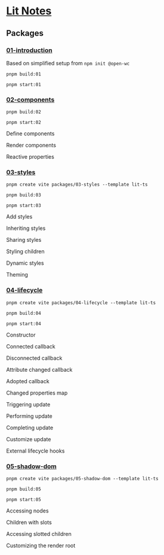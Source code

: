 # [Lit Notes](https://lit.dev/docs)

## Packages

### [01-introduction](https://lit.dev/docs/getting-started/)

Based on simplified setup from `npm init @open-wc`

`pnpm build:01`

`pnpm start:01`

### [02-components](https://lit.dev/docs/components/overview/)

`pnpm build:02`

`pnpm start:02`

Define components

Render components

Reactive properties

### [03-styles](https://lit.dev/docs/components/styles/)

`pnpm create vite packages/03-styles --template lit-ts`

`pnpm build:03`

`pnpm start:03`

Add styles

Inheriting styles

Sharing styles

Styling children

Dynamic styles

Theming

### [04-lifecycle](https://lit.dev/docs/components/lifecycle/)

`pnpm create vite packages/04-lifecycle --template lit-ts`

`pnpm build:04`

`pnpm start:04`

Constructor

Connected callback

Disconnected callback

Attribute changed callback

Adopted callback

Changed properties map

Triggering update

Performing update

Completing update

Customize update

External lifecycle hooks

### [05-shadow-dom](https://lit.dev/docs/components/shadow-dom/)

`pnpm create vite packages/05-shadow-dom --template lit-ts`

`pnpm build:05`

`pnpm start:05`

Accessing nodes

Children with slots

Accessing slotted children

Customizing the render root